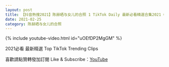 ```yaml
---
layout: post
title: 【抖音熱搜2021】陈赫晒与女儿的合照 1 TikTok Daily 最新必看精選合集2021 02 25
date: 2021-02-25
category: 陈赫晒与女儿的合照
---
```


{% include youtube-video.html id="uOEfDP2MgGM" %}

2021必看 最新精選 Top TikTok Trending Clips

喜歡請點贊轉發加訂閱 Like & Subscribe：[YouTube](https://www.youtube.com/channel/UCAoR7VcanIPd04uEq_GIylA/videos)

